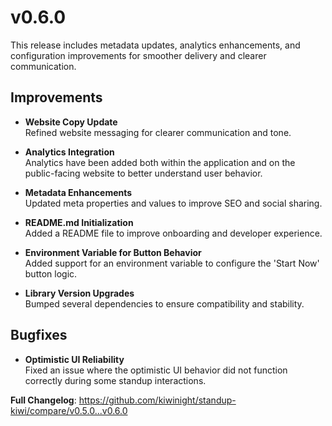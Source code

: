 # v0.6.0

This release includes metadata updates, analytics enhancements, and configuration improvements for smoother delivery and clearer communication.

## Improvements

- **Website Copy Update**  
  Refined website messaging for clearer communication and tone.

- **Analytics Integration**  
  Analytics have been added both within the application and on the public-facing website to better understand user behavior.

- **Metadata Enhancements**  
  Updated meta properties and values to improve SEO and social sharing.

- **README.md Initialization**  
  Added a README file to improve onboarding and developer experience.

- **Environment Variable for Button Behavior**  
  Added support for an environment variable to configure the 'Start Now' button logic.

- **Library Version Upgrades**  
  Bumped several dependencies to ensure compatibility and stability.

## Bugfixes

- **Optimistic UI Reliability**  
  Fixed an issue where the optimistic UI behavior did not function correctly during some standup interactions.

**Full Changelog**: https://github.com/kiwinight/standup-kiwi/compare/v0.5.0...v0.6.0
